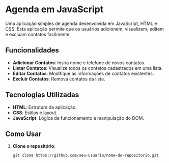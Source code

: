 # Agenda em JavaScript

Uma aplicação simples de agenda desenvolvida em JavaScript, HTML e CSS. Esta aplicação permite que os usuários adicionem, visualizem, editem e excluam contatos facilmente.

## Funcionalidades

- **Adicionar Contatos**: Insira nome e telefone de novos contatos.
- **Listar Contatos**: Visualize todos os contatos cadastrados em uma lista.
- **Editar Contatos**: Modifique as informações de contatos existentes.
- **Excluir Contatos**: Remova contatos da lista.

## Tecnologias Utilizadas

- **HTML**: Estrutura da aplicação.
- **CSS**: Estilos e layout.
- **JavaScript**: Lógica de funcionamento e manipulação do DOM.

## Como Usar

1. **Clone o repositório**:
   ```bash
   git clone https://github.com/seu-usuario/nome-do-repositorio.git
   
